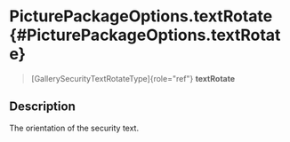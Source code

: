 PicturePackageOptions.textRotate {#PicturePackageOptions.textRotate}
================================

> [GallerySecurityTextRotateType]{role="ref"} **textRotate**

Description
-----------

The orientation of the security text.
